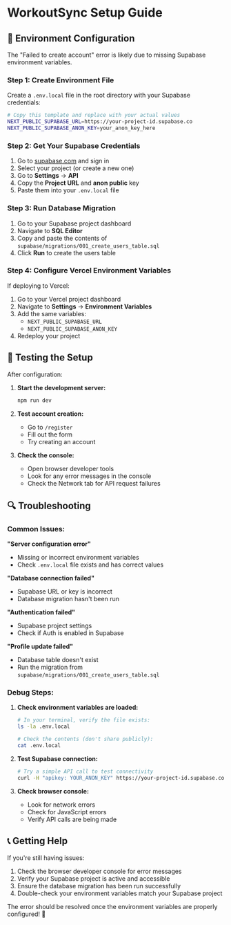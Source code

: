 # WorkoutSync Setup Guide

## 🔧 Environment Configuration

The "Failed to create account" error is likely due to missing Supabase environment variables.

### Step 1: Create Environment File

Create a `.env.local` file in the root directory with your Supabase credentials:

```bash
# Copy this template and replace with your actual values
NEXT_PUBLIC_SUPABASE_URL=https://your-project-id.supabase.co
NEXT_PUBLIC_SUPABASE_ANON_KEY=your_anon_key_here
```

### Step 2: Get Your Supabase Credentials

1. Go to [supabase.com](https://supabase.com) and sign in
2. Select your project (or create a new one)
3. Go to **Settings** → **API**
4. Copy the **Project URL** and **anon public** key
5. Paste them into your `.env.local` file

### Step 3: Run Database Migration

1. Go to your Supabase project dashboard
2. Navigate to **SQL Editor**
3. Copy and paste the contents of `supabase/migrations/001_create_users_table.sql`
4. Click **Run** to create the users table

### Step 4: Configure Vercel Environment Variables

If deploying to Vercel:

1. Go to your Vercel project dashboard
2. Navigate to **Settings** → **Environment Variables**
3. Add the same variables:
   - `NEXT_PUBLIC_SUPABASE_URL`
   - `NEXT_PUBLIC_SUPABASE_ANON_KEY`
4. Redeploy your project

## 🚀 Testing the Setup

After configuration:

1. **Start the development server:**
   ```bash
   npm run dev
   ```

2. **Test account creation:**
   - Go to `/register`
   - Fill out the form
   - Try creating an account

3. **Check the console:**
   - Open browser developer tools
   - Look for any error messages in the console
   - Check the Network tab for API request failures

## 🔍 Troubleshooting

### Common Issues:

**"Server configuration error"**
- Missing or incorrect environment variables
- Check `.env.local` file exists and has correct values

**"Database connection failed"**
- Supabase URL or key is incorrect
- Database migration hasn't been run

**"Authentication failed"**
- Supabase project settings
- Check if Auth is enabled in Supabase

**"Profile update failed"**
- Database table doesn't exist
- Run the migration from `supabase/migrations/001_create_users_table.sql`

### Debug Steps:

1. **Check environment variables are loaded:**
   ```bash
   # In your terminal, verify the file exists:
   ls -la .env.local
   
   # Check the contents (don't share publicly):
   cat .env.local
   ```

2. **Test Supabase connection:**
   ```bash
   # Try a simple API call to test connectivity
   curl -H "apikey: YOUR_ANON_KEY" https://your-project-id.supabase.co/rest/v1/
   ```

3. **Check browser console:**
   - Look for network errors
   - Check for JavaScript errors
   - Verify API calls are being made

## 📞 Getting Help

If you're still having issues:

1. Check the browser developer console for error messages
2. Verify your Supabase project is active and accessible
3. Ensure the database migration has been run successfully
4. Double-check your environment variables match your Supabase project

The error should be resolved once the environment variables are properly configured! 🎯
